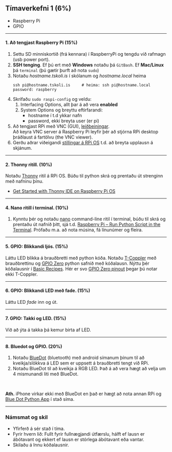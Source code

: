 ## Tímaverkefni 1 (6%)

- Raspberry Pi 
- GPIO

---

#### 1. Að tengjast Raspberry Pi (15%)
1. Settu SD minniskortið (frá kennara) í RaspberryPi og tengdu við rafmagn (usb power port).
1. **SSH tenging**. Ef þú ert með **Windows** notaðu þá `GitBash`. Ef **Mac/Linux** þá `terminal` (þú gætir þurft að nota `sudo`)
1. Notaðu  _hostname.tskoli.is_ í skólanum og _hostname.local_ heima     
      ```Linux
      ssh pi@hostname.tskoli.is     # heima: ssh pi@hostname.local   
      password: raspberry
      ```  
1. Skrifaðu `sudo raspi-config` og veldu:
   1. Interfacing Options, allt þar á að vera **enabled**
   1. System Options og breyttu eftirfarandi:
      * hostname í t.d ykkar nafn
      * password, ekki breyta user (er pi)
1. Að tengjast RPi með VNC (GUI),  [leiðbeiningar](https://www.tomshardware.com/reviews/raspberry-pi-headless-setup-how-to,6028.html#enabling-and-connecting-over-vnc). <br> Að keyra VNC server á Raspberry Pi leyfir þér að stjórna RPi desktop þráðlaust á fartölvu (the VNC viewer).
1. Gerðu aðrar viðeigandi [stillingar á RPi OS](https://projects.raspberrypi.org/en/projects/raspberry-pi-using/0) t.d. að breyta upplausn á skjánum. 

<!-- 
**Ath**. Ef það er blár skjár sjá [How to Fix Raspberry Pi's 'Cannot Currently Show the Desktop' Error](https://www.tomshardware.com/how-to/fix-cannot-currently-show-desktop-error-raspberry-pi)
[PuTTY](https://www.putty.org/) og fylgdu [Connecting via SSH](https://www.tomshardware.com/reviews/raspberry-pi-headless-setup-how-to,6028.html#connecting-via-ssh).
-->

---

#### 2. Thonny ritill. (10%)
Notaðu [Thonny](https://thonny.org/) ritil á RPi OS. Búðu til python skrá og prentaðu út strenginn með nafninu þínu. 
- [Get Started with Thonny IDE on Raspberry Pi OS](https://roboticsbackend.com/thonny-ide-raspberry-pi-os/) 

---

#### 4. Nano ritill í terminal. (10%)
1. Kynntu þér og notaðu [nano](https://www.nano-editor.org/) command-line ritil í terminal, búðu til skrá og prentaðu út nafnið þitt, sjá t.d. [Raspberry Pi – Run Python Script in the Terminal](https://roboticsbackend.com/raspberry-pi-run-python-script-in-the-terminal/). Prófaðu m.a. að nota músina, fá línunúmer og fleira.


---

#### 5. GPIO: Blikkandi ljós. (15%)
Láttu LED blikka á brauðbretti með python kóða. Notaðu [T-Coppler](https://www.adafruit.com/product/2028) með brauðbrettinu og [GPIO Zero](https://gpiozero.readthedocs.io/en/stable/) python safnið með kóðalausn. Nýttu þér kóðalausnir í [Basic Recipes](https://gpiozero.readthedocs.io/en/stable/recipes.html). Hér er svo [GPIO Zero pinout](https://gpiozero.readthedocs.io/en/stable/cli_tools.html#pinout) þegar þú notar ekki T-Coppler.

---

#### 6. GPIO: Blikkandi LED með fade. (15%)
Láttu LED _fade_ inn og út.

---

#### 7. GPIO: Takki og LED. (15%)
Við að ýta á takka þá kemur birta af LED. 


---

#### 8. Bluedot og GPIO. (20%)
1. Notaðu [BlueDot](https://gpiozero.readthedocs.io/en/stable/recipes_advanced.html#bluedot-led) (bluetooth) með android símanum þínum til að kveikja/slökkva á LED sem er uppsett á brauðbretti tengt við RPi.
1. Notaðu BlueDot til að kveikja á RGB LED. Það á að vera hægt að velja um 4 mismunandi liti með BlueDot.
<br>

**Ath.** iPhone virkar ekki með BlueDot en það er hægt að nota annan RPi og [Blue Dot Python App](https://bluedot.readthedocs.io/en/latest/bluedotpythonapp.html) í stað síma.

---

### Námsmat og skil

- Yfirferð á sér stað í tíma. 
- Fyrir hvern lið: Fullt fyrir fullnægjandi útfærslu, hálft ef lausn er ábótavant og ekkert ef lausn er stórlega ábótavant eða vantar.
- Skilaðu á Innu kóðalausnir.


